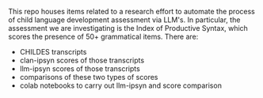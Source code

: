 This repo houses items related to a research effort to automate the process of child language development assessment via LLM's. 
In particular, the assessment we are investigating is the Index of Productive Syntax, which scores the presence of 50+ grammatical items. 
There are:
- CHILDES transcripts
- clan-ipsyn scores of those transcripts
- llm-ipsyn scores of those transcripts
- comparisons of these two types of scores
- colab notebooks to carry out llm-ipsyn and score comparison 
